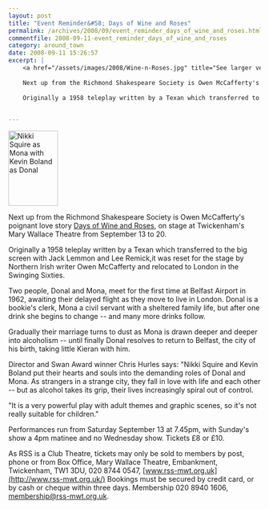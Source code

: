```yaml
---
layout: post
title: "Event Reminder&#58; Days of Wine and Roses"
permalink: /archives/2008/09/event_reminder_days_of_wine_and_roses.html
commentfile: 2008-09-11-event_reminder_days_of_wine_and_roses
category: around_town
date: 2008-09-11 15:26:57
excerpt: |
    <a href="/assets/images/2008/Wine-n-Roses.jpg" title="See larger version of - Nikki Squire (Mona) with Kevin Boland (Donal)"><img src="/assets/images/2008/Wine-n-Roses_thumb.jpg" width="99" height="150" alt="Nikki Squire as Mona with Kevin Boland as Donal" class="photo right" /></a>
    
    Next up from the Richmond Shakespeare Society is Owen McCafferty's poignant love story <a href="https://stmargarets.london/event/play/200705141906,">Days of Wine and Roses</a> on stage at Twickenham's Mary Wallace Theatre from September 13 to 20.
    
    Originally a 1958 teleplay written by a Texan which transferred to the big screen with Jack Lemmon and Lee Remick,it was reset for the stage by Northern Irish writer Owen McCafferty and relocated to London in the Swinging Sixties.
    

---
```


<a href="/assets/images/2008/Wine-n-Roses.jpg" title="See larger version of - Nikki Squire (Mona) with Kevin Boland (Donal)"><img src="/assets/images/2008/Wine-n-Roses_thumb.jpg" width="99" height="150" alt="Nikki Squire as Mona with Kevin Boland as Donal" class="photo right" /></a>

Next up from the Richmond Shakespeare Society is Owen McCafferty's poignant love story [Days of Wine and Roses](https://stmargarets.london/event/play/200705141906), on stage at Twickenham's Mary Wallace Theatre from September 13 to 20.

Originally a 1958 teleplay written by a Texan which transferred to the big screen with Jack Lemmon and Lee Remick,it was reset for the stage by Northern Irish writer Owen McCafferty and relocated to London in the Swinging Sixties.

Two people, Donal and Mona, meet for the first time at Belfast Airport in 1962, awaiting their delayed flight as they move to live in London. Donal is a bookie's clerk, Mona a civil servant with a sheltered family life, but after one drink she begins to change -- and many more drinks follow.

Gradually their marriage turns to dust as Mona is drawn deeper and deeper into alcoholism -- until finally Donal resolves to return to Belfast, the city of his birth, taking little Kieran with him.

Director and Swan Award winner Chris Hurles says: "Nikki Squire and Kevin Boland put their hearts and souls into the demanding roles of Donal and Mona. As strangers in a strange city, they fall in love with life and each other -- but as alcohol takes its grip, their lives increasingly spiral out of control.

"It is a very powerful play with adult themes and graphic scenes, so it's not really suitable for children."

Performances run from Saturday September 13 at 7.45pm, with Sunday's show a 4pm matinee and no Wednesday show. Tickets £8 or £10.

As RSS is a Club Theatre, tickets may only be sold to members by post, phone or from Box Office, Mary Wallace Theatre, Embankment, Twickenham, TW1 3DU, 020 8744 0547, [www.rss-mwt.org.uk](http://www.rss-mwt.org.uk/) Bookings must be secured by credit card, or by cash or cheque within three days. Membership 020 8940 1606, <membership@rss-mwt.org.uk>.
